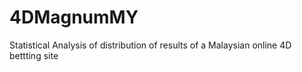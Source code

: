 # 4DMagnumMY
Statistical Analysis of distribution of results of a Malaysian online 4D bettting site
